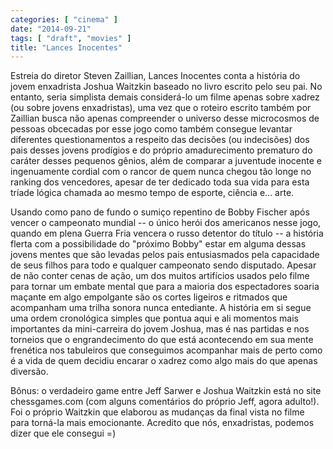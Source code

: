 ```yaml
---
categories: [ "cinema" ]
date: "2014-09-21"
tags: [ "draft", "movies" ]
title: "Lances Inocentes"
---
```

Estreia do diretor Steven Zaillian, Lances Inocentes conta a história do
jovem enxadrista Joshua Waitzkin baseado no livro escrito pelo seu pai. No
entanto, seria simplista demais considerá-lo um filme apenas sobre xadrez
(ou sobre jovens enxadristas), uma vez que o roteiro escrito também
por Zaillian busca não apenas compreender o universo desse microcosmos
de pessoas obcecadas por esse jogo como também consegue levantar
diferentes questionamentos a respeito das decisões (ou indecisões) dos
pais desses jovens prodígios e do próprio amadurecimento prematuro do
caráter desses pequenos gênios, além de comparar a juventude inocente
e ingenuamente cordial com o rancor de quem nunca chegou tão longe no
ranking dos vencedores, apesar de ter dedicado toda sua vida para esta
tríade lógica chamada ao mesmo tempo de esporte, ciência e... arte.

Usando como pano de fundo o sumiço repentino de Bobby Fischer após
vencer o campeonato mundial -- o único herói dos americanos nesse
jogo, quando em plena Guerra Fria vencera o russo detentor do título
-- a história flerta com a possibilidade do "próximo Bobby" estar em
alguma dessas jovens mentes que são levadas pelos pais entusiasmados
pela capacidade de seus filhos para todo e qualquer campeonato sendo
disputado. Apesar de não conter cenas de ação, um dos muitos
artifícios usados pelo filme para tornar um embate mental que para
a maioria dos espectadores soaria maçante em algo empolgante são
os cortes ligeiros e ritmados que acompanham uma trilha sonora nunca
entediante. A história em si segue uma ordem cronológica simples que
pontua aqui e ali momentos mais importantes da mini-carreira do jovem
Joshua, mas é nas partidas e nos torneios que o engrandecimento do que
está acontecendo em sua mente frenética nos tabuleiros que conseguimos
acompanhar mais de perto como é a vida de quem decidiu encarar o xadrez
como algo mais do que apenas diversão.

Bônus: o verdadeiro game entre Jeff Sarwer e Joshua Waitzkin está no
site chessgames.com (com alguns comentários do próprio Jeff, agora
adulto!). Foi o próprio Waitzkin que elaborou as mudanças da final
vista no filme para torná-la mais emocionante. Acredito que nós,
enxadristas, podemos dizer que ele consegui =)
